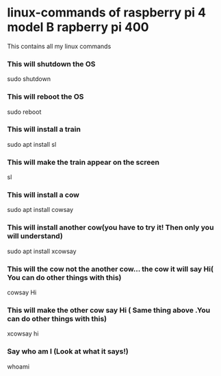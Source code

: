 # linux-commands of raspberry pi 4 model B      rapberry pi 400
This contains all my linux commands
### This will shutdown the OS
sudo shutdown 
### This will reboot the OS
sudo reboot
### This will install a train
sudo apt install sl
### This will make the train appear on the screen
sl
### This will install a cow
sudo apt install cowsay
###  This will install another cow(you have to try it! Then only you will understand)
sudo apt install xcowsay
### This will the cow not the another cow... the cow it will say Hi( You can do other things with this)
cowsay Hi
### This will make the other cow say Hi ( Same thing above .You can do other things with this)
xcowsay hi
### Say who am I (Look at what it says!)
whoami
